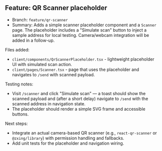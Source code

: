 ## Feature: QR Scanner placeholder

- Branch: `feature/qr-scanner`
- Summary: Adds a simple scanner placeholder component and a `Scanner` page. The placeholder includes a "Simulate scan" button to inject a sample address for local testing. Camera/webcam integration will be added in a follow-up.

Files added:

- `client/components/QrScannerPlaceholder.tsx` - lightweight placeholder UI with simulated scan action.
- `client/pages/Scanner.tsx` - page that uses the placeholder and navigates to `/send` with scanned payload.

Testing notes:

- Visit `/scanner` and click "Simulate scan" — a toast should show the scanned payload and (after a short delay) navigate to `/send` with the scanned address in navigation state.
- The placeholder should render a simple SVG frame and accessible buttons.

Next steps:

- Integrate an actual camera-based QR scanner (e.g., `react-qr-scanner` or `@zxing/library`) with permission handling and fallbacks.
- Add unit tests for the placeholder and navigation wiring.
